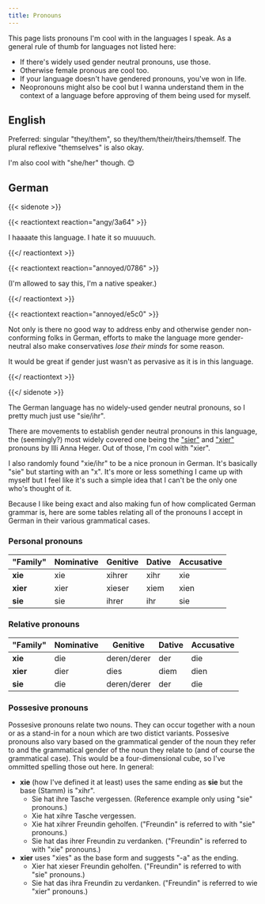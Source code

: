 ```yaml
---
title: Pronouns
---
```


This page lists pronouns I'm cool with in the languages I speak. As a general
rule of thumb for languages not listed here:

- If there's widely used gender neutral pronouns, use those.
- Otherwise female pronous are cool too.
- If your language doesn't have gendered pronouns, you've won in life.
- Neopronouns might also be cool but I wanna understand them in the context of a
  language before approving of them being used for myself.

## English

Preferred: singular "they/them", so they/them/their/theirs/themself. The plural
reflexive "themselves" is also okay.

I'm also cool with "she/her" though. 😊

## German

{{< sidenote >}}

{{< reactiontext reaction="angy/3a64" >}}

I haaaate this language. I hate it so muuuuch.

{{</ reactiontext >}}

{{< reactiontext reaction="annoyed/0786" >}}

(I'm allowed to say this, I'm a native speaker.)

{{</ reactiontext >}}

{{< reactiontext reaction="annoyed/e5c0" >}}

Not only is there no good way to address enby and otherwise gender
non-conforming folks in German, efforts to make the language more gender-neutral
also make conservatives _lose their minds_ for some reason.

It would be great if gender just wasn't as pervasive as it is in this language.

{{</ reactiontext >}}

{{</ sidenote >}}

The German language has no widely-used gender neutral pronouns, so I pretty much
just use "sie/ihr".

There are movements to establish gender neutral pronouns in this language, the
(seemingly?) most widely covered one being the
["sier"](https://www.annaheger.de/pronomen21/) and
["xier"](https://www.annaheger.de/pronomen33/) pronouns by Illi Anna Heger. Out
of those, I'm cool with "xier".

I also randomly found "xie/ihr" to be a nice pronoun in German. It's basically
"sie" but starting with an "x". It's more or less something I came up with
myself but I feel like it's such a simple idea that I can't be the only one
who's thought of it.

Because I like being exact and also making fun of how complicated German grammar
is, here are some tables relating all of the pronouns I accept in German in
their various grammatical cases.

### Personal pronouns

| "Family" | Nominative | Genitive | Dative | Accusative |
| -------- | ---------- | -------- | ------ | ---------- |
| **xie**  | xie        | xihrer   | xihr   | xie        |
| **xier** | xier       | xieser   | xiem   | xien       |
| **sie**  | sie        | ihrer    | ihr    | sie        |

### Relative pronouns

| "Family" | Nominative | Genitive    | Dative | Accusative |
| -------- | ---------- | ----------- | ------ | ---------- |
| **xie**  | die        | deren/derer | der    | die        |
| **xier** | dier       | dies        | diem   | dien       |
| **sie**  | die        | deren/derer | der    | die        |

### Possesive pronouns

Possesive pronouns relate two nouns. They can occur together with a noun or as a
stand-in for a noun which are two distict variants. Possesive pronouns also vary
based on the grammatical gender of the noun they refer to and the grammatical
gender of the noun they relate to (and of course the grammatical case). This
would be a four-dimensional cube, so I've ommitted spelling those out here. In
general:

- **xie** (how I've defined it at least) uses the same ending as **sie** but the
  base (Stamm) is "xihr".
  - Sie hat ihre Tasche vergessen. (Reference example only using "sie"
    pronouns.)
  - Xie hat xihre Tasche vergessen.
  - Xie hat xihrer Freundin geholfen. ("Freundin" is referred to with "sie"
    pronouns.)
  - Sie hat das ihrer Freundin zu verdanken. ("Freundin" is referred to with
    "xie" pronouns.)
- **xier** uses "xies" as the base form and suggests "-a" as the ending.
  - Xier hat xieser Freundin geholfen. ("Freundin" is referred to with "sie"
    pronouns.)
  - Sie hat das ihra Freundin zu verdanken. ("Freundin" is referred to wie
    "xier" pronouns.)

